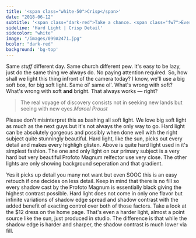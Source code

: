 ```yaml
---
title: '<span class="white-50">Crisp</span>'
date: "2018-06-12"
subtitle: '<span class="dark-red">Take a chance. <span class="fw7">Everything</span> is not better soft.</span>'
sideline: 'Hard Light | Crisp Detail'
sidecolor: "white"
image: "/images/099A2471.jpg"
bcolor: "dark-red"
background: 'bg-top'
---
```

Same *stuff* different day. Same church different pew. It's easy to be lazy, just do the same thing we always do. No paying attention required. So, how shall we light this thing infront of the camera today? I know, we'll use a big soft box, for big soft light. Same ol' same ol'. What's wrong with soft? What's wrong with soft **and** bright. That always works &mdash; right?

>The real voyage of discovery consists not in seeking new lands but seeing with new eyes.<cite>Marcel Proust</cite>

Please don't misinterpret this as bashing all soft light. We love big soft light as much as the next guys but it's not always the only way to go. Hard light can be absolutely gorgeous and possibly when done well with the right subject quite stunningly beautiful. Hard light, like the sun, picks out every detail and makes every highligh glisten. Above is quite hard light used in it's simplest fashion. The one and only light on our primary subject is a very hard but very beautiful Profoto Magnum relfector use very close. The other lights are only showing background seperation and that gradient.

Yes it picks up detail you many not want but even SOOC this is an easy retouch if one decides on less detail. Keep in mind that there is no fill so every shadow cast by the Profoto Magnum is essentially black giving the highest contrast possible. Hard light does not come in only one flavor but infinite variations of shadow edge spread and shadow contrast with the added benefit of exacting control over both of those factors. Take a look at the $12 dress on the home page. That's even a harder light, almost a point source like the sun, just produced in studio. The difference is that while the shadow edge is harder and sharper, the shadow contrast is much lower via fill.